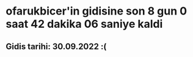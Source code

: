 # ofarukbicer'in gidisine son 8 gun 0 saat 42 dakika 06 saniye kaldi

## Gidis tarihi: 30.09.2022 :(